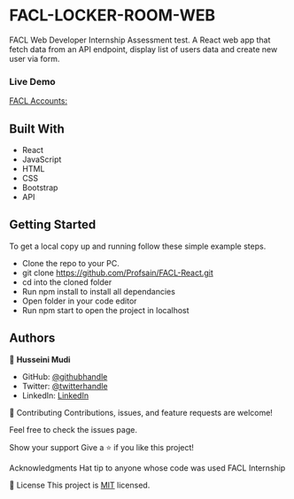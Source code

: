# FACL-LOCKER-ROOM-WEB
FACL Web Developer Internship Assessment test. 
A React web app that fetch data from an API endpoint, display list of users data and create new user via form.

### Live Demo
[FACL Accounts:](https://helpful-sundae-ccb627.netlify.app/)


## Built With
- React
- JavaScript
- HTML
- CSS
- Bootstrap
- API

## Getting Started
To get a local copy up and running follow these simple example steps.

- Clone the repo to your PC. 
- git clone https://github.com/Profsain/FACL-React.git 
- cd into the cloned folder 
- Run npm install to install all dependancies 
- Open folder in your code editor 
- Run npm start to open the project in localhost

## Authors
👤 **Husseini Mudi**

- GitHub: [@githubhandle](https://github.com/Profsain)
- Twitter: [@twitterhandle](https://twitter.com/profsain)
- LinkedIn: [LinkedIn](https://linkedin.com/in/profsain)


🤝 Contributing
Contributions, issues, and feature requests are welcome!

Feel free to check the issues page.

Show your support
Give a ⭐️ if you like this project!

Acknowledgments
Hat tip to anyone whose code was used
FACL Internship


📝 License
This project is [MIT](./MIT.md) licensed.
